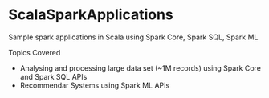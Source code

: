# ScalaSparkApplications
Sample spark applications in Scala using Spark Core, Spark SQL, Spark ML

Topics Covered
- Analysing and processing large data set (~1M records) using Spark Core and Spark SQL APIs
- Recommendar Systems using Spark ML APIs
